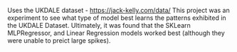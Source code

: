 Uses the UKDALE dataset - https://jack-kelly.com/data/
This project was an experiment to see what type of model best learns the patterns exhibited in the UKDALE Dataset.
Ultimately, it was found that the SKLearn MLPRegressor, and Linear Regression models worked best (although they were unable to preict large spikes).
